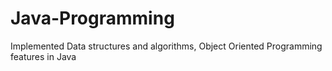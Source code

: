 # Java-Programming

 Implemented Data structures and algorithms, Object Oriented Programming features in Java



